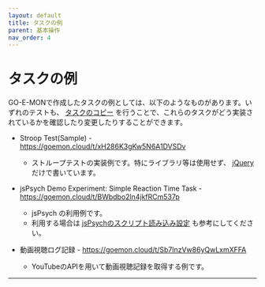 ```yaml
---
layout: default
title: タスクの例
parent: 基本操作
nav_order: 4
---
```


# タスクの例

GO-E-MONで作成したタスクの例としては、以下のようなものがあります。いずれのテストも、 [タスクのコピー](タスクのコピー.html) を行うことで、これらのタスクがどう実装されているかを確認したり変更したりすることができます。

- Stroop Test(Sample) - <https://goemon.cloud/t/xH286K3gKw5N6A1DVSDv>
  - ストループテストの実装例です。特にライブラリ等は使用せず、 [jQuery](../reference/jQuery.html) だけで書いています。

- jsPsych Demo Experiment: Simple Reaction Time Task - <https://goemon.cloud/t/BWbdbo2ln4jkfRCm537p>
  - jsPsych の利用例です。
  - 利用する場合は [jsPsychのスクリプト読み込み設定](../reference/jsPsychのスクリプト読み込み設定.html) も参考にしてください。

- 動画視聴ログ記録 - <https://goemon.cloud/t/Sb7lnzVw86yQwLxmXFFA>
  - YouTubeのAPIを用いて動画視聴記録を取得する例です。


---
